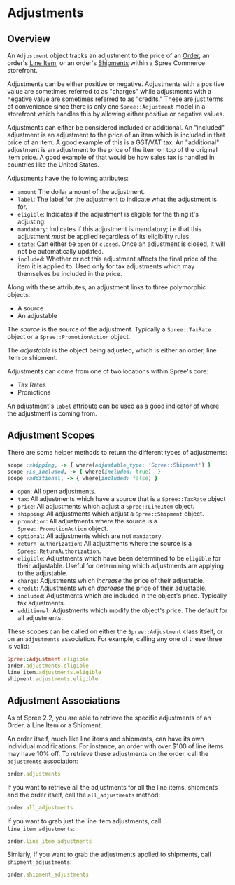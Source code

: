 # Adjustments

## Overview

An `Adjustment` object tracks an adjustment to the price of an [Order](orders),
an order's [Line Item](orders#line-items), or an order's [Shipments](shipments)
within a Spree Commerce storefront.

Adjustments can be either positive or negative. Adjustments with a positive
value are sometimes referred to as "charges" while adjustments with a negative
value are sometimes referred to as "credits." These are just terms of
convenience since there is only one `Spree::Adjustment` model in a storefront
which handles this by allowing either positive or negative values.

Adjustments can either be considered included or additional. An "included"
adjustment is an adjustment to the price of an item which is included in that
price of an item. A good example of this is a GST/VAT tax. An "additional"
adjustment is an adjustment to the price of the item on top of the original item
price. A good example of that would be how sales tax is handled in countries
like the United States.

Adjustments have the following attributes:

* `amount` The dollar amount of the adjustment.
* `label`: The label for the adjustment to indicate what the adjustment is for.
* `eligible`: Indicates if the adjustment is eligible for the thing it's
  adjusting.
* `mandatory`: Indicates if this adjustment is mandatory; i.e that this
  adjustment *must* be applied regardless of its eligibility rules.
* `state`: Can either be `open` or `closed`. Once an adjustment is closed, it
  will not be automatically updated.
* `included`: Whether or not this adjustment affects the final price of the item
  it is applied to. Used only for tax adjustments which may themselves be
included in the price.

Along with these attributes, an adjustment links to three polymorphic objects:

* A source
* An adjustable

The *source* is the source of the adjustment. Typically a `Spree::TaxRate`
object or a `Spree::PromotionAction` object.

The *adjustable* is the object being adjusted, which is either an order, line
item or shipment.

Adjustments can come from one of two locations within Spree's core:

* Tax Rates
* Promotions

An adjustment's `label` attribute can be used as a good indicator of where the
adjustment is coming from.

## Adjustment Scopes

There are some helper methods to return the different types of adjustments:

```ruby
scope :shipping, -> { where(adjustable_type: 'Spree::Shipment') }
scope :is_included, -> { where(included: true)  }
scope :additional, -> { where(included: false) }
```

* `open`: All open adjustments.
* `tax`: All adjustments which have a source that is a `Spree::TaxRate` object
* `price`: All adjustments which adjust a `Spree::LineItem` object.
* `shipping`: All adjustments which adjust a `Spree::Shipment` object.
* `promotion`: All adjustments where the source is a `Spree::PromotionAction`
  object.
* `optional`: All adjustments which are not `mandatory`.
* `return_authorization`: All adjustments where the source is a
  `Spree::ReturnAuthorization`.
* `eligible`: Adjustments which have been determined to be `eligible` for their
  adjustable. Useful for determining which adjustments are applying to the
adjustable.
* `charge`: Adjustments which *increase* the price of their adjustable.
* `credit`: Adjustments which *decrease* the price of their adjustable.
* `included`: Adjustments which are included in the object's price. Typically
  tax adjustments.
* `additional`: Adjustments which modify the object's price. The default for all
  adjustments.

These scopes can be called on either the `Spree::Adjustment` class itself, or on
an `adjustments` association. For example, calling any one of these three is
valid:

```ruby
Spree::Adjustment.eligible
order.adjustments.eligible
line_item.adjustments.eligible
shipment.adjustments.eligible
```

## Adjustment Associations

As of Spree 2.2, you are able to retrieve the specific adjustments of an Order,
a Line Item or a Shipment.

An order itself, much like line items and shipments, can have its own individual
modifications. For instance, an order with over $100 of line items may have 10%
off. To retrieve these adjustments on the order, call the `adjustments`
association:

```ruby
order.adjustments
```

If you want to retrieve all the adjustments for all the line items, shipments
and the order itself, call the `all_adjustments` method:

```ruby
order.all_adjustments
```

If you want to grab just the line item adjustments, call
`line_item_adjustments`:

```ruby
order.line_item_adjustments
```

Simiarly, if you want to grab the adjustments applied to shipments, call
`shipment_adjustments`:

```ruby
order.shipment_adjustments
```

